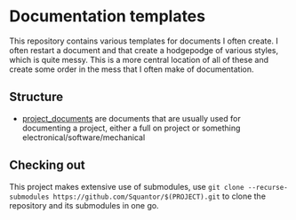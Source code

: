 # Documentation templates
This repository contains various templates for documents I often create. I often restart a document and that create a hodgepodge of various styles, which is quite messy. This is a more central location of all of these and create some order in the mess that I often make of documentation.
## Structure
* [project_documents](https://github.com/Squantor/templates_documentation/project_documents/README.md) are documents that are usually used for documenting a project, either a full on project or something electronical/software/mechanical
## Checking out
This project makes extensive use of submodules, use ```git clone --recurse-submodules https://github.com/Squantor/$(PROJECT).git``` to clone the repository and its submodules in one go.
